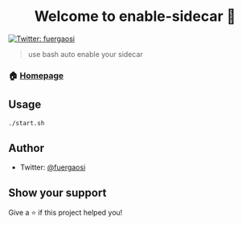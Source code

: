 <h1 align="center">Welcome to enable-sidecar 👋</h1>
<p>
  <a href="https://twitter.com/fuergaosi" target="_blank">
    <img alt="Twitter: fuergaosi" src="https://img.shields.io/twitter/follow/fuergaosi.svg?style=social" />
  </a>
</p>

> use bash auto enable your sidecar

### 🏠 [Homepage](github.com/fuergaosi233/enable-sidecar)

## Usage

```sh
./start.sh
```

## Author

* Twitter: [@fuergaosi](https://twitter.com/fuergaosi)

## Show your support

Give a ⭐️ if this project helped you!
